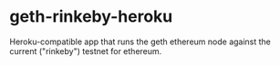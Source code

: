 # geth-rinkeby-heroku
Heroku-compatible app that runs the geth ethereum node against the current ("rinkeby") testnet for ethereum.
